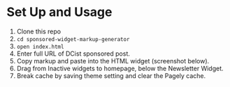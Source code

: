 # Set Up and Usage

1. Clone this repo
2. `cd sponsored-widget-markup-generator`
3. `open index.html`
4. Enter full URL of DCist sponsored post.
5. Copy markup and paste into the HTML widget (screenshot below).
6. Drag from Inactive widgets to homepage, below the Newsletter Widget.
7. Break cache by saving theme setting and clear the Pagely cache.

